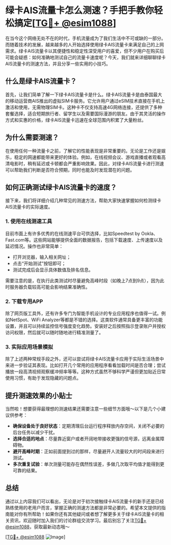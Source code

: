 # 绿卡AIS流量卡怎么测速？手把手教你轻松搞定[[TG💪+ @esim1088](https://t.me/s/esim1088)]

在当今这个网络无处不在的时代，手机流量成为了我们生活中不可或缺的一部分。而随着技术的发展，越来越多的人开始选择使用绿卡AIS流量卡来满足自己的上网需求。绿卡AIS流量卡以其便捷性和稳定性深受用户的喜爱，但不少用户在购买后可能会疑惑：如何准确地测试自己的流量卡速度呢？今天，我们就来详细聊聊绿卡AIS流量卡的测速方法，并且分享一些实用的小技巧。

## 什么是绿卡AIS流量卡？

首先，让我们简单了解一下绿卡AIS流量卡是什么。绿卡AIS流量卡是由泰国最大的移动运营商AIS推出的虚拟SIM卡服务。它允许用户通过eSIM技术直接在手机上激活和使用，无需物理SIM卡。这种卡不仅支持高速4G网络连接，还提供了多种套餐选择，适合短期旅行者、留学生以及需要国际漫游的朋友。由于其灵活的操作方式和实惠的价格，绿卡AIS流量卡迅速在全球范围内积累了大量粉丝。

## 为什么需要测速？

在使用任何一种流量卡之前，了解它的性能表现是非常重要的。无论是工作还是娱乐，稳定的网速都能带来更好的体验。例如，在线视频会议、游戏直播或者观看高清电影时，稍有延迟或卡顿都会严重影响效果。因此，对绿卡AIS流量卡进行测速可以帮助我们判断是否符合预期，同时也能及时发现潜在的问题。

## 如何正确测试绿卡AIS流量卡的速度？

接下来，我们将详细介绍几种常见的测速方法，帮助大家快速掌握如何检测绿卡AIS流量卡的实际速度。

### 1. 使用在线测速工具

目前市面上有许多优秀的在线测速平台可供选择，比如Speedtest by Ookla、Fast.com等。这些网站能够提供全面的数据报告，包括下载速度、上传速度以及延迟情况。操作也非常简单：

- 打开浏览器，输入相关网址；
- 点击“开始测试”按钮即可；
- 测试完成后会显示具体数值及排名信息。

需要注意的是，在执行此类测试时尽量避免高峰时段（如晚上7点到9点），因为此时服务器负载较高可能会影响结果准确性。

### 2. 下载专用APP

除了网页版工具外，还有许多专门为智能手机设计的专业应用程序也值得一试。例如NetSpot、WiFi Analyzer等都是不错的选择。这类软件通常具备更丰富的功能设置，并且可以持续监控信号强度变化趋势。安装好之后按照指示登录账户并授权访问权限，然后就可以随时随地进行精准测量了。

### 3. 实际应用场景模拟

除了上述两种常规手段之外，还可以尝试将绿卡AIS流量卡应用于实际生活场景中来进一步验证其表现。比如打开几个常用的应用程序看看加载时间是否合理；尝试播放一段高清视频观察缓冲频率等等。这种方式虽然不够科学严谨但更加贴近日常使用习惯，有助于发现隐藏的问题点。

## 提升测速效果的小贴士

当然啦！想要获得最理想的测速结果还需要注意一些细节方面哦～以下是几个小建议供参考：

- **确保设备处于良好状态**：定期清理后台运行程序释放内存空间，关闭不必要的后台任务以减少干扰。
- **选择合适的地点**：尽量靠近窗户或者开阔地带接收更强的信号源，远离金属障碍物。
- **避开高峰时期**：正如前面提到过的那样，尽量避开人流量较大的时间段来进行测试。
- **多次重复试验**：单次测量可能存在偶然性误差，多做几次取平均值才能得到更可靠的结果。

## 总结

通过以上内容我们可以看出，无论是对于初次接触绿卡AIS流量卡的新手还是已经熟练使用的老用户而言，掌握正确的测速方法都是非常必要的。希望本文提供的指南能对你有所帮助！如果你还有其他疑问或者想了解更多关于绿卡AIS流量卡的相关资讯，欢迎随时加入我们的讨论群组交流学习。最后别忘了关注[TG💪+ @esim1088](https://t.me/s/esim1088)，获取最新动态哦～

[[TG💪+ @esim1088](https://t.me/s/esim1088) ![Image](https://i.postimg.cc/4NQfJmqS/Snipaste-2025-05-13-00-14-12.png)]